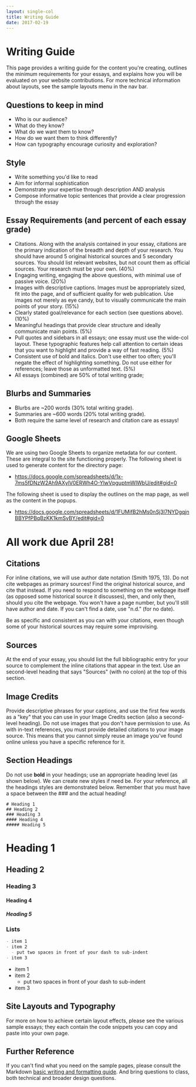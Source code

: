 ```yaml
---
layout: single-col
title: Writing Guide
date: 2017-02-19
---
```


# Writing Guide
This page provides a writing guide for the content you're creating, outlines the minimum requirements for your essays, and explains how you will be evaluated on your website contributions. For more technical information about layouts, see the sample layouts menu in the nav bar.

## Questions to keep in mind
- Who is our audience?
- What do they know?
- What do we want them to know?
- How do we want them to think differently?
- How can typography encourage curiosity and exploration?

## Style
- Write something you'd like to read
- Aim for informal sophistication
- Demonstrate your expertise through description AND analysis
- Compose informative topic sentences that provide a clear progression through the essay

## Essay Requirements (and percent of each essay grade)
- Citations. Along with the analysis contained in your essay, citations are the primary indication of the breadth and depth of your research. You should have around 5 original historical sources and 5 secondary sources. You should list relevant websites, but not count them as official sources. Your research must be your own. (40%)
- Engaging writing, engaging the above questions, with minimal use of passive voice. (20%)
- Images with descriptive captions. Images must be appropriately sized, fit into the page, and of sufficient quality for web publication. Use images not merely as eye candy, but to visually communicate the main points of your story. (15%)
- Clearly stated goal/relevance for each section (see questions above). (10%)
- Meaningful headings that provide clear structure and ideally communicate main points. (5%)
- Pull quotes and sidebars in all essays; one essay must use the wide-col layout. These typographic features help call attention to certain ideas that you want to highlight and provide a way of fast reading. (5%)
- Consistent use of bold and italics. Don't use either too often; you'll negate the effect of highlighting something. Do not use either for references; leave those as unformatted text. (5%)
- All essays (combined) are 50% of total writing grade;

## Blurbs and Summaries
- Blurbs are ~200 words (30% total writing grade).
- Summaries are ~600 words (20% total writing grade).
- Both require the same level of research and citation care as essays!

## Google Sheets
We are using two Google Sheets to organize metadata for our content. These are integral to the site functioning properly.
The following sheet is used to generate content for the directory page:
- https://docs.google.com/spreadsheets/d/1x-7ms5fDNzW2Ah9AXylV0ERWh4O-YlwVpguptmWlWbU/edit#gid=0

The following sheet is used to display the outlines on the map page, as well as the content in the popups.
- https://docs.google.com/spreadsheets/d/1FUMifB2hMs0nSj3l7NYDgqjnBBYPfPBqBzKK1kmSvBY/edit#gid=0



# All work due April 28!

## Citations
For inline citations, we will use author date notation (Smith 1975, 13). Do not cite webpages as primary sources! Find the original historical source, and cite that instead. If you need to respond to something on the webpage itself (as opposed some historical source it discusses), then, and only then, should you cite the webpage. You won't have a page number, but you'll still have author and date. If you can't find a date, use "n.d." (for no date).

Be as specific and consistent as you can with your citations, even though some of your historical sources may require some improvising.


## Sources
At the end of your essay, you should list the full bibliographic entry for your source to complement the inline citations that appear in the text. Use an second-level heading that says "Sources" (with no colon) at the top of this section.

## Image Credits
Provide descriptive phrases for your captions, and use the first few words as a "key" that you can use in your Image Credits section (also a second-level heading). Do not use images that you don't have permission to use. As with in-text references, you must provide detailed citations to your image source. This means that you cannot simply reuse an image you've found online unless you have a specific reference for it.

## Section Headings
Do not use **bold** in your headings; use an appropriate heading level (as shown below). We can create new styles if need be. For your reference, all the headings styles are demonstrated below. Remember that you must have a space between the ### and the actual heading!

```
# Heading 1
## Heading 2
### Heading 3
#### Heading 4
##### Heading 5
```
# Heading 1

## Heading 2

### Heading 3

#### Heading 4

##### Heading 5


### Lists
``` markdown
- item 1
- item 2
  - put two spaces in front of your dash to sub-indent
- item 3
```

- item 1
- item 2
  - put two spaces in front of your dash to sub-indent
- item 3


## Site Layouts and Typography
For more on how to achieve certain layout effects, please see the various sample essays; they each contain the code snippets you can copy and paste into your own page.

## Further Reference
If you can't find what you need on the sample pages, please consult the Markdown [basic writing and formatting guide](https://help.github.com/articles/basic-writing-and-formatting-syntax/). And bring questions to class, both technical and broader design questions.
